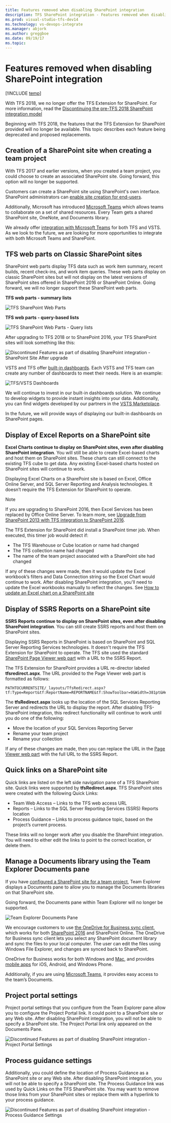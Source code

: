 ```yaml
---
title: Features removed when disabling SharePoint integration
description: TFS SharePoint integration - Features removed when disabling SharePoint integration
ms.prod: visual-studio-tfs-dev14
ms.technology: vs-devops-integrate
ms.manager: abjork
ms.author: greggboe
ms.date: 09/19/17
ms.topic: 
---
```


# Features removed when disabling SharePoint integration

[!INCLUDE [temp](../_shared/about-sharepoint-deprecation.md)]


With TFS 2018, we  no longer offer the TFS Extension for SharePoint. For more information, read the [Discontinuing the pre-TFS 2018 SharePoint integration model](./discontinue-pre-tfs-2017-sharepoint-integration.md)

Beginning with TFS 2018, the features that the TFS Extension for SharePoint provided will no longer be available. This topic describes each feature being deprecated and proposed replacements.
 
## Creation of a SharePoint site when creating a team project 

With TFS 2017 and earlier versions, when you created a team project, you could choose to create an associated SharePoint site. Going forward, this option will no longer be supported.  

Customers can create a SharePoint site using SharePoint's own interface. SharePoint administrators can [enable site creation for end-users](https://support.office.com/article/Manage-site-creation-in-SharePoint-Online-e72844a3-0171-47c9-befb-e98b23e2dcf9). 

Additionally, Microsoft has introduced [Microsoft Teams](https://products.office.com/microsoft-teams) which allows teams to collaborate on a set of shared resources. Every Team gets a shared SharePoint site, OneNote, and Documents library. 

We already offer [integration with Microsoft Teams](https://blogs.msdn.microsoft.com/visualstudioalm/2016/11/02/microsoft-teams-integration-with-team-services/) for both TFS and VSTS. As we look to the future, we are looking for more opportunities to integrate with both Microsoft Teams and SharePoint.
 
## TFS web parts on Classic SharePoint sites
SharePoint web parts display TFS data such as work item summary, recent builds, recent check-ins, and work item queries. These web parts display on classic SharePoint sites but will not display on the latest versions of SharePoint sites offered in SharePoint 2016 or SharePoint Online. Going forward, we will no longer support these SharePoint web parts.

**TFS web parts - summary lists**

![TFS SharePoint Web Parts](./_img/sharepointwebparts.png)

**TFS web parts - query-based lists**

![TFS SharePoint Web Parts - Query lists](./_img/sharepointwebparts-query-lists.png)

After upgrading to TFS 2018 or to SharePoint 2016, your TFS SharePoint sites will look something like this:

![Discontinued Features as part of disabling SharePoint integration - SharePoint Site After upgrade](./_img/sharepoint-2016-upgrade-after-upgrade-site-example.png)

VSTS and TFS offer [built-in dashboards](../../../report/dashboards.md). Each VSTS and TFS team can create any number of dashboards to meet their needs. Here is an example:

![TFS/VSTS Dashboards](./_img/tfsdashboard.jpg)

We will continue to invest in our built-in dashboards solution. We continue to develop widgets to provide instant insights into your data. Additionally, you can find widgets developed by our partners in the [VSTS Marketplace](https://marketplace.visualstudio.com/search?term=widgets&target=VSTS&category=All%20categories&sortBy=Relevance). 

In the future, we will provide ways of displaying our built-in dashboards on SharePoint pages.


## Display of Excel Reports on a SharePoint site
**Excel Charts continue to display on SharePoint sites, even after disabling SharePoint integration**. You will still be able to create Excel-based charts and host them on SharePoint sites. These charts can still connect to the existing TFS cube to get data. Any existing Excel-based charts hosted on SharePoint sites will continue to work. 

Displaying Excel Charts on a SharePoint site is based on Excel, Office Online Server, and SQL Server Reporting and Analysis technologies. It doesn’t require the TFS Extension for SharePoint to operate.

> [!NOTE]   
> If you are upgrading to SharePoint 2016, then Excel Services has been replaced by Office Online Server. To learn more, see [Upgrade from SharePoint 2013 with TFS integration to SharePoint 2016](./upgrade-from-sharepoint2013-to-sharepoint-2106.md).

The TFS Extension for SharePoint did install a SharePoint timer job. When executed, this timer job would detect if:

* The TFS Warehouse or Cube location or name had changed
* The TFS collection name had changed
* The name of the team project associated with a SharePoint site had changed

If any of these changes were made, then it would update the Excel workbook’s filters and Data Connection string so the Excel Chart would continue to work. After disabling SharePoint integration, you'll need to update the Excel workbooks manually to reflect the changes. See [How to update an Excel chart on a SharePoint site](./update-excel-chart.md)

## Display of SSRS Reports on a SharePoint site
**SSRS Reports continue to display on SharePoint sites, even after disabling SharePoint integration**. You can still create SSRS reports and host them on SharePoint sites.

Displaying SSRS Reports in SharePoint is based on SharePoint and SQL Server Reporting Services technologies. It doesn't require the TFS Extension for SharePoint to operate. The TFS site used the standard [SharePoint Page Viewer web part](https://support.office.com/article/Display-a-Web-page-on-a-SharePoint-page-by-adding-the-Page-Viewer-Web-Part-7F61FEEC-9B3D-4805-A960-07636BA59527) with a URL to the SSRS Report.

The TFS Extension for SharePoint provides a URL re-director labeled **tfsredirect.aspx**. The URL provided to the Page Viewer web part is formatted as follows:

```
PATHTOCURRENTSITE/_layouts/TfsRedirect.aspx?tf:Type=Report&tf:ReportName=REPORTNAME&tf:ShowToolbar=0&Width=381pt&Height=180pt
```

The **tfsRedirect.aspx** looks up the location of the SQL Services Reporting Server and redirects the URL to display the report. After disabling TFS-SharePoint integration, this redirect functionality will continue to work until you do one of the following:

* Move the location of your SQL Services Reporting Server
* Rename your team project
* Rename your collection

If any of these changes are made, then you can replace the URL in the [Page Viewer web part](https://support.office.com/article/Display-a-Web-page-on-a-SharePoint-page-by-adding-the-Page-Viewer-Web-Part-7F61FEEC-9B3D-4805-A960-07636BA59527) with the full URL to the SSRS Report. 

## Quick links on a SharePoint site
Quick links are listed on the left side navigation pane of a TFS SharePoint site. Quick links were supported by **tfsRedirect.aspx**. TFS SharePoint sites were created with the following Quick Links: 

* Team Web Access – Links to the TFS web access URL
* Reports – Links to the SQL Server Reporting Services (SSRS) Reports location
* Process Guidance – Links to process guidance topic, based on the project’s current process.

These links will no longer work after you disable the SharePoint integration. You will need to either edit the links to point to the correct location, or delete them.

## Manage a Documents library using the Team Explorer Documents pane
If you have [configured a SharePoint site for a team project](../../../report/sharepoint-dashboards/configure-or-add-a-project-portal.md?toc=/vsts/report/sharepoint-dashboards/toc.json&bc=/vsts/report/sharepoint-dashboards/breadcrumb/toc.json), Team Explorer displays a Documents pane to allow you to manage the Documents libraries on that SharePoint site. 

Going forward, the Documents pane within Team Explorer will no longer be supported. 

![Team Explorer Documents Pane](./_img/documentspane.png)

We encourage customers to use [the OneDrive for Business sync client](https://support.office.com/article/Get-started-with-the-new-OneDrive-sync-client-in-Windows-615391c4-2bd3-4aae-a42a-858262e42a49), which works for both [SharePoint 2016](https://technet.microsoft.com/library/dn232145(v=office.16).aspx) and SharePoint Online. The OneDrive for Business sync client lets you select any SharePoint document library and sync the files to your local computer. The user can edit the files using Windows File Explorer, and changes are synced back to SharePoint. 

OneDrive for Business works for both Windows and [Mac](https://support.office.com/article/Get-started-with-the-new-OneDrive-sync-client-on-Mac-OS-X-d11b9f29-00bb-4172-be39-997da46f913f), and provides [mobile apps](https://onedrive.live.com/about/download/) for iOS, Android, and Windows Phone. 

Additionally, if you are using [Microsoft Teams](https://products.office.com/microsoft-teams), it provides easy access to the team’s Documents.

## Project portal settings
Project portal settings that you configure from the Team Explorer pane allow you to configure the Project Portal link. It could point to a SharePoint site or any Web site. After disabling SharePoint integration, you will not be able to specify a SharePoint site. The Project Portal link only appeared on the Documents Pane. 

![Discontinued Features as part of disabling SharePoint integration - Project Portal Settings](./_img/discontinued-features-project-portal-settings.png)

## Process guidance settings
Additionally, you could define the location of Process Guidance as a SharePoint site or any Web site. After disabling SharePoint integration, you will not be able to specify a SharePoint site. The Process Guidance link was used by Quick Links on the TFS SharePoint site. You may want to remove those links from your SharePoint sites or replace them with a hyperlink to your process guidance. 

![Discontinued Features as part of disabling SharePoint integration - Process Guidance Settings](./_img/discontinued-features-process-guidance-settings.png)


